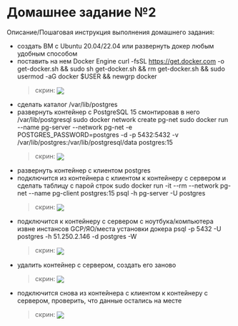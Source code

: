 # Домашнее задание №2

Описание/Пошаговая инструкция выполнения домашнего задания:
* создать ВМ с Ubuntu 20.04/22.04 или развернуть докер любым удобным способом
* поставить на нем Docker Engine
curl -fsSL https://get.docker.com -o get-docker.sh && sudo sh get-docker.sh && rm get-docker.sh && sudo usermod -aG docker $USER && newgrp docker
  > скрин: <img src="pic/1.jpg" align="center" />
* сделать каталог /var/lib/postgres
* развернуть контейнер с PostgreSQL 15 смонтировав в него /var/lib/postgresql
sudo docker network create pg-net
sudo docker run --name pg-server --network pg-net -e POSTGRES_PASSWORD=postgres -d -p 5432:5432 -v /var/lib/postgres:/var/lib/postgresql/data postgres:15
  > скрин: <img src="pic/1.jpg" align="center" />
* развернуть контейнер с клиентом postgres
* подключится из контейнера с клиентом к контейнеру с сервером и сделать
таблицу с парой строк
sudo docker run -it --rm --network pg-net --name pg-client postgres:15 psql -h pg-server -U postgres
  > скрин: <img src="pic/1.jpg" align="center" />
* подключится к контейнеру с сервером с ноутбука/компьютера извне инстансов GCP/ЯО/места установки докера
psql -p 5432 -U postgres -h 51.250.2.146 -d postgres -W
  > скрин: <img src="pic/1.jpg" align="center" />
* удалить контейнер с сервером, создать его заново
  > скрин: <img src="pic/1.jpg" align="center" />
* подключится снова из контейнера с клиентом к контейнеру с сервером, проверить, что данные остались на месте
  > скрин: <img src="pic/1.jpg" align="center" />

